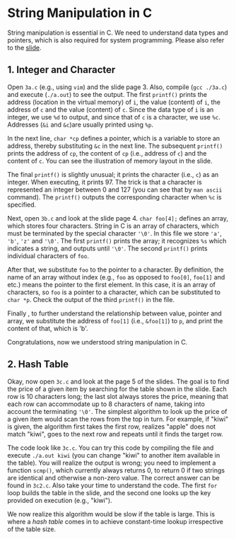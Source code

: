 # String Manipulation in C

String manipulation is essential in C.
We need to understand data types and pointers, which is also required for system programming.
Please also refer to the [slide](3.pdf).

## 1. Integer and Character

Open `3a.c` (e.g., using `vim`) and the slide page 3.
Also, compile (`gcc ./3a.c`) and execute (`./a.out`) to see the output.
The first `printf()` prints the address (location in the virtual memory) of `i`,
the value (content) of `i`, the address of `c` and the value (content) of `c`.
Since the data type of `i` is an integer, we use `%d` to output, and since that
of `c` is a character, we use `%c`. Addresses (`&i` and `&c`)are usually printed using `%p`.

In the next line, `char *cp` defines a pointer, which is a variable to store an
address, thereby substituting `&c` in the next line.
The subsequent `printf()` prints the address of `cp`, the content of `cp` (i.e.,
address of `c`) and the content of `c`.  You can see the illustration of memory
layout in the slide.

The final `printf()` is slightly unusual; it prints the character (i.e., `c`) as an integer.  When executing, it prints 97. The trick is that a character is represented an integer between 0 and 127 (you can see that by `man ascii` command). The `printf()` outputs the corresponding character when `%c` is specified.

Next, open `3b.c` and look at the slide page 4.
`char foo[4];` defines an array, which stores four characters.
String in C is an array of characters, which must be terminated by the special
character `'\0'`. In this file we store `'a'`, `'b'`, `'z'` and `'\0'`.
The first `printf()` prints the array; it recognizes `%s` which indicates a
string, and outputs until `'\0'`.
The second `printf()` prints individual characters of `foo`.

After that, we substitute `foo` to the pointer to a character.
By definition, the name of an array without index (e.g., `foo` as opposed to
`foo[0]`, `foo[1]` and etc.) means the pointer to the first element. In this
case, it is an array of characters, so `foo` is a pointer to a character, which
can be substituted to `char *p`. Check the output of the third `printf()` in the
file.

Finally , to further understand the relationship between value, pointer and array, we substitute the address of `foo[1]` (i.e., `&foo[1]`) to `p`, and print the content of that, which is 'b'.

Congratulations, now we understood string manipulation in C.

## 2. Hash Table

Okay, now open `3c.c` and look at the page 5 of the slides.
The goal is to find the price of a given item by searching for the table shown
in the slide.  Each row is 10 characters long; the last slot always stores the price, meaning that each row can accommodate up to 8 characters of name, taking into account the terminating `'\0'`.
The simplest algorithm to look up the price of a given item would scan the rows from the top in turn.
For example, if "kiwi" is given, the algorithm first takes the first row, 
realizes "apple" does not match "kiwi", goes to the next row and repeats until
it finds the target row.

The code look like `3c.c`. You can try this code by compiling the file and
execute `./a.out kiwi` (you can change "kiwi" to another item available in
the table). You will realize the output is wrong; you need to implement a
function `scmp()`, which currently always returns 0, to return 0 if two strings
are identical and otherwise a non-zero value. The correct answer can be found in `3c2.c`.
Also take your time to understand the code. The first `for` loop builds the
table in the slide, and the second one looks up the key provided on execution
(e.g., "kiwi").


We now realize this algorithm would be slow if the table is large.
This is where a *hash table* comes in to achieve constant-time lookup
irrespective of the table size.
```
